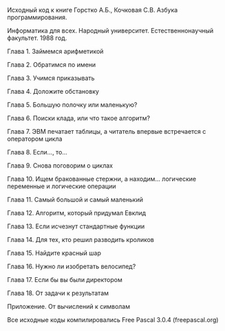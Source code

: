 Исходный код к книге Горстко А.Б., Кочковая С.В. Азбука программирования.

Информатика для всех. Народный университет. Естественнонаучный факультет. 1988 год. 

Глава  1. Займемся арифметикой

Глава  2. Обратимся по имени

Глава  3. Учимся приказывать

Глава  4. Доложите обстановку

Глава  5. Большую полочку или маленькую?

Глава  6. Поиски клада, или что такое алгоритм?

Глава  7. ЭВМ печатает таблицы, а читатель впервые встречается с оператором цикла

Глава  8. Если..., то...

Глава  9. Снова поговорим о циклах

Глава 10. Ищем бракованные стержни, а находим... логические переменные и логические операции

Глава 11. Самый большой и самый маленький

Глава 12. Алгоритм, который придумал Евклид

Глава 13. Если исчезнут стандартные функции

Глава 14. Для тех, кто решил разводить кроликов

Глава 15. Найдите красный шар

Глава 16. Нужно ли изобретать велосипед?

Глава 17. Если бы вы были директором

Глава 18. От задачи к результатам

Приложение. От вычислений к символам


Все исходные коды компилировались Free Pascal 3.0.4 (freepascal.org)

